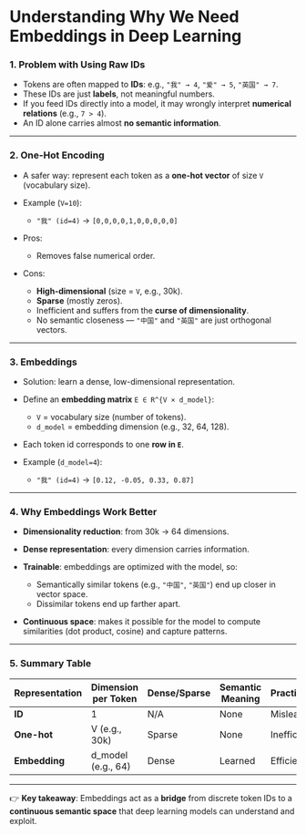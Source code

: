 # Understanding Why We Need Embeddings in Deep Learning

### 1. Problem with Using Raw IDs

- Tokens are often mapped to **IDs**: e.g., `"我" → 4`, `"爱" → 5`, `"英国" → 7`.
- These IDs are just **labels**, not meaningful numbers.
- If you feed IDs directly into a model, it may wrongly interpret **numerical relations** (e.g., `7 > 4`).
- An ID alone carries almost **no semantic information**.

---

### 2. One-Hot Encoding

- A safer way: represent each token as a **one-hot vector** of size `V` (vocabulary size).
- Example (`V=10`):

  - `"我" (id=4)` → `[0,0,0,0,1,0,0,0,0,0]`

- Pros:

  - Removes false numerical order.

- Cons:

  - **High-dimensional** (size = `V`, e.g., 30k).
  - **Sparse** (mostly zeros).
  - Inefficient and suffers from the **curse of dimensionality**.
  - No semantic closeness — `"中国"` and `"英国"` are just orthogonal vectors.

---

### 3. Embeddings

- Solution: learn a dense, low-dimensional representation.
- Define an **embedding matrix** `E ∈ R^{V × d_model}`:

  - `V` = vocabulary size (number of tokens).
  - `d_model` = embedding dimension (e.g., 32, 64, 128).

- Each token id corresponds to one **row in `E`**.
- Example (`d_model=4`):

  - `"我" (id=4)` → `[0.12, -0.05, 0.33, 0.87]`

---

### 4. Why Embeddings Work Better

- **Dimensionality reduction**: from 30k → 64 dimensions.
- **Dense representation**: every dimension carries information.
- **Trainable**: embeddings are optimized with the model, so:

  - Semantically similar tokens (e.g., `"中国"`, `"英国"`) end up closer in vector space.
  - Dissimilar tokens end up farther apart.

- **Continuous space**: makes it possible for the model to compute similarities (dot product, cosine) and capture patterns.

---

### 5. Summary Table

| Representation | Dimension per Token | Dense/Sparse | Semantic Meaning | Practicality |
| -------------- | ------------------- | ------------ | ---------------- | ------------ |
| **ID**         | 1                   | N/A          | None             | Misleading   |
| **One-hot**    | V (e.g., 30k)       | Sparse       | None             | Inefficient  |
| **Embedding**  | d_model (e.g., 64)  | Dense        | Learned          | Efficient ✅ |

---

👉 **Key takeaway**:
Embeddings act as a **bridge** from discrete token IDs to a **continuous semantic space** that deep learning models can understand and exploit.

